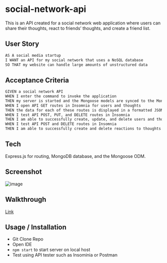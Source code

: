 # social-network-api

This is an API created for a social network web application where users can share their thoughts, react to friends’ thoughts, and create a friend list.

## User Story

```md
AS A social media startup
I WANT an API for my social network that uses a NoSQL database
SO THAT my website can handle large amounts of unstructured data
```

## Acceptance Criteria

```md
GIVEN a social network API
WHEN I enter the command to invoke the application
THEN my server is started and the Mongoose models are synced to the MongoDB database
WHEN I open API GET routes in Insomnia for users and thoughts
THEN the data for each of these routes is displayed in a formatted JSON
WHEN I test API POST, PUT, and DELETE routes in Insomnia
THEN I am able to successfully create, update, and delete users and thoughts in my database
WHEN I test API POST and DELETE routes in Insomnia
THEN I am able to successfully create and delete reactions to thoughts and add and remove friends to a user’s friend list
```
## Tech
Express.js for routing, MongoDB database, and the Mongoose ODM.

## Screenshot
![image](https://github.com/AshtonJ7/social-network-api/assets/62944042/b6738296-76b3-4a1a-b5d2-b42b50fc6beb)

## Walkthrough

[Link](https://drive.google.com/file/d/1-nae_OLsXWW0EF7IbsTd8blr5yr4BWvZ/view?usp=drive_link)

## Usage / Installation

- Git Clone Repo
- Open IDE
- ``npm start`` to start server on local host
- Test using API tester such as Insominia or Postman

